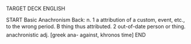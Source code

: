 TARGET DECK
ENGLISH

START
Basic
Anachronism
Back: n. 1 a attribution of a custom, event, etc., to the wrong period. B thing thus attributed. 2 out-of-date person or thing.  anachronistic adj. [greek ana- against, khronos time]
END
